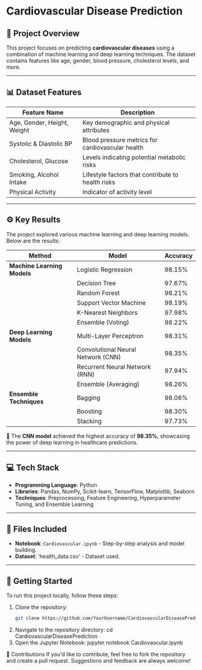 # Cardiovascular Disease Prediction

## 📝 Project Overview
This project focuses on predicting **cardiovascular diseases** using a combination of machine learning and deep learning techniques. The dataset contains features like age, gender, blood pressure, cholesterol levels, and more.

---

## 📊 Dataset Features
| **Feature Name**          | **Description**                                      |
|---------------------------|----------------------------------------------------|
| Age, Gender, Height, Weight | Key demographic and physical attributes             |
| Systolic & Diastolic BP   | Blood pressure metrics for cardiovascular health    |
| Cholesterol, Glucose      | Levels indicating potential metabolic risks         |
| Smoking, Alcohol Intake   | Lifestyle factors that contribute to health risks   |
| Physical Activity         | Indicator of activity level                         |

---

## ⚙️ Key Results
The project explored various machine learning and deep learning models. Below are the results:

| **Method**                 | **Model**               | **Accuracy** |
|----------------------------|-------------------------|--------------|
| **Machine Learning Models**| Logistic Regression     | 98.15%       |
|                            | Decision Tree           | 97.67%       |
|                            | Random Forest           | 98.21%       |
|                            | Support Vector Machine  | 98.19%       |
|                            | K-Nearest Neighbors     | 97.98%       |
|                            | Ensemble (Voting)       | 98.22%       |
| **Deep Learning Models**   | Multi-Layer Perceptron  | 98.31%       |
|                            | Convolutional Neural Network (CNN) | 98.35% |
|                            | Recurrent Neural Network (RNN)      | 97.94% |
|                            | Ensemble (Averaging)    | 98.26%       |
| **Ensemble Techniques**    | Bagging                | 98.06%       |
|                            | Boosting               | 98.30%       |
|                            | Stacking               | 97.73%       |

🌟 The **CNN model** achieved the highest accuracy of **98.35%**, showcasing the power of deep learning in healthcare predictions.

---

## 💻 Tech Stack
- **Programming Language**: Python  
- **Libraries**: Pandas, NumPy, Scikit-learn, TensorFlow, Matplotlib, Seaborn  
- **Techniques**: Preprocessing, Feature Engineering, Hyperparameter Tuning, and Ensemble Learning

---

## 📂 Files Included
- **Notebook**: `Cardiovascular.ipynb` - Step-by-step analysis and model building.
- **Dataset**: 'health_data.csv' - Dataset used.

---

## 🚀 Getting Started
To run this project locally, follow these steps:

1. Clone the repository:
   ```bash
   git clone https://github.com/YourUsername/CardiovascularDiseasePrediction.git
2. Navigate to the repository directory:
    cd CardiovascularDiseasePrediction
3. Open the Jupyter Notebook:
    jupyter notebook Cardiovascular.ipynb

🌟 Contributions
If you'd like to contribute, feel free to fork the repository and create a pull request. Suggestions and feedback are always welcome!
